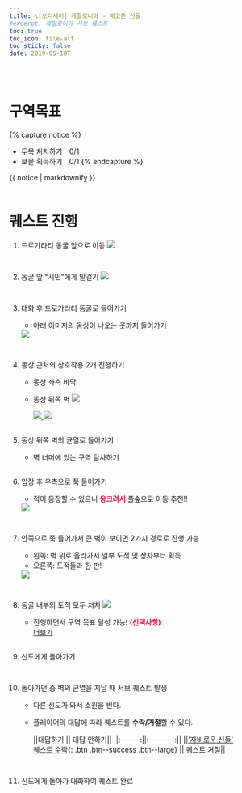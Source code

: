 ```yaml
---
title: \[오디세이] 케팔로니아 - 배고픈 신들
#excerpt: 케팔로니아 서브 퀘스트
toc: true
toc_icon: file-alt
toc_sticky: false
date: 2019-05-18T
---
```


<head>
    <style type="text/css">
        aside { font-size: 22px; }
        section { font-size: 16px; }
        .notice--primary > ul { font-size: 14px; }
        tbody, th { text-align: center; }
        b { color: crimson; }
    </style>
    <script>
        function SirenFunction(idMyDiv){
        var objDiv = document.getElementById(idMyDiv);
        if(objDiv.style.display=="block")
            objDiv.style.display = "none";
        else
            objDiv.style.display = "block";
        }
    </script>
</head>
<br>



<!-- # 퀘스트 보상
<table>
    <thead>
        <tr>
            <th colspan="2">
                보상
            </th>
        </tr>
    </thead>
    <tbody>
        <tr>
            <td><img alt="경험치" src="/assets/images/aoc/default/XP.jpg"></td><td><img alt="드라크마" src="/assets/images/aoc/default/Drachmae.jpg"></td>
        </tr>
        <tr>
            <td>경험치</td><td>드라크마</td>
        </tr>
    </tbody>
</table>

<br> -->




# 구역목표
{% capture notice %}
* 두목 처치하기　0/1
* 보물 획득하기　0/1
{% endcapture %}

<div class="notice--primary">{{ notice | markdownify }}</div>
<br>

# 퀘스트 진행

1. 드로가라티 동굴 앞으로 이동
    <a href="{{ site.baseurl }}/assets/images/aoc/kephallonia/01-hungry-gods/1.png">
        <img src="{{ site.baseurl }}/assets/images/aoc/kephallonia/01-hungry-gods/1.png">
    </a>
    <pre></pre><pre></pre>
    
2. 동굴 앞 "시민"에게 말걸기
    <a href="{{ site.baseurl }}/assets/images/aoc/kephallonia/01-hungry-gods/2.png">
        <img src="{{ site.baseurl }}/assets/images/aoc/kephallonia/01-hungry-gods/2.png">
    </a>
    <pre></pre><pre></pre>

3. 대화 후 드로가라티 동굴로 들어가기
    - 아래 이미지의 동상이 나오는 곳까지 들어가기
    <a href="{{ site.baseurl }}/assets/images/aoc/kephallonia/01-hungry-gods/3.jpeg">
        <img src="{{ site.baseurl }}/assets/images/aoc/kephallonia/01-hungry-gods/3.jpeg">
    </a>
    <pre></pre><pre></pre>


4. 동상 근처의 상호작용 2개 진행하기
    - 동상 좌측 바닥
    - 동상 뒤쪽 벽
        <a href="{{ site.baseurl }}/assets/images/aoc/kephallonia/01-hungry-gods/4-1.png">
            <img src="{{ site.baseurl }}/assets/images/aoc/kephallonia/01-hungry-gods/4-1.png">
        </a>
        
        <figure class="half" style="margin: 0px;">
            <a href="{{ site.baseurl }}/assets/images/aoc/kephallonia/01-hungry-gods/4-2.png">
                <img src="{{ site.baseurl }}/assets/images/aoc/kephallonia/01-hungry-gods/4-2.png">
            </a>
            <a href="{{ site.baseurl }}/assets/images/aoc/kephallonia/01-hungry-gods/4-3.png">
                <img src="{{ site.baseurl }}/assets/images/aoc/kephallonia/01-hungry-gods/4-3.png">
            </a>
        </figure>
        <pre></pre>

5. 동상 뒤쪽 벽의 균열로 들어가기
    - 벽 너머에 있는 구역 탐사하기
    <pre></pre>

6. 입장 후 우측으로 쭉 들어가기
    - 적이 등장할 수 있으니 <b>웅크려서</b> 풀숲으로 이동 추천!!
    <a href="/{{ site.baseurl }}/assets/images/aoc/kephallonia/01-hungry-gods/6.png">
        <img src="{{ site.baseurl }}/assets/images/aoc/kephallonia/01-hungry-gods/6.png">
    </a>
    <pre></pre><pre></pre>

7. 안쪽으로 쭉 들어가서 큰 벽이 보이면 2가지 경로로 진행 가능
    - 왼쪽: 벽 위로 올라가서 일부 도적 및 상자부터 획득
    - 오른쪽: 도적들과 한 판!
    <a href="{{ site.baseurl }}/assets/images/aoc/kephallonia/01-hungry-gods/7.jpeg">
        <img src="{{ site.baseurl }}/assets/images/aoc/kephallonia/01-hungry-gods/7.jpeg">
    </a>
    <pre></pre><pre></pre>

8. 동굴 내부의 도적 모두 처치
    <a href="{{ site.baseurl }}/assets/images/aoc/kephallonia/01-hungry-gods/8.png">
        <img src="{{ site.baseurl }}/assets/images/aoc/kephallonia/01-hungry-gods/8.png">
    </a>
    - 진행하면서 구역 목표 달성 가능! <b>(선택사항)</b>
        <div class="con_inner">
            <div class="sir_singo_msg">
                <a href="#" onclick="SirenFunction('SirenDiv'); return false;" class="blind_view btn">
                    <i class="fas fa-caret-square-down"></i> 더보기
                </a>
            </div>
            <div class="singo_view" id="SirenDiv" style="display:none">
                <ul>
                    <li>두목 처치하기 0/1</li>
                    <li>보물 획득하기 0/1</li>
                    <figure class="half" style="margin: 0px;">
                        <a href="{{ site.baseurl }}/assets/images/aoc/kephallonia/01-hungry-gods/8-1.jpeg">
                            <img src="{{ site.baseurl }}/assets/images/aoc/kephallonia/01-hungry-gods/8-1.jpeg">
                        </a>
                        <a href="{{ site.baseurl }}/assets/images/aoc/kephallonia/01-hungry-gods/8-2.png">
                            <img src="{{ site.baseurl }}/assets/images/aoc/kephallonia/01-hungry-gods/8-2.png">
                        </a>
                    </figure>
                </ul>                
            </div>
        </div>
    <pre></pre>   

9. 신도에게 돌아가기
    <pre></pre><pre></pre>

10. 돌아가던 중 벽의 균열을 지날 때 서브 퀘스트 발생
    - 다른 신도가 와서 소원을 빈다.
    - 플레이어의 대답에 따라 퀘스트를 **수락/거절**할 수 있다.

        ||대답하기 || 대답 안하기||
        ||:------:||:--------:||
        ||['자비로운 신들' <br> 퀘스트 수락](https://kimguri.github.io/aco/03-kephallonia-Merciful-Gods/){: .btn .btn--success .btn--large} || 퀘스트 거절||
        
        <pre></pre><pre></pre>

11. 신도에게 돌아가 대화하여 퀘스트 완료





    
